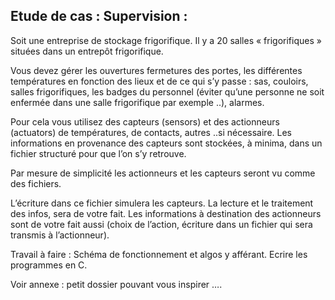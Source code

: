 ## Etude de cas : Supervision :

Soit une entreprise de stockage frigorifique.
Il y a 20 salles « frigorifiques » situées dans un entrepôt frigorifique.

Vous devez gérer les ouvertures fermetures des portes, les différentes températures en fonction des lieux et de ce qui s’y passe : sas, couloirs, salles frigorifiques, les badges du personnel (éviter qu’une personne ne soit enfermée dans une salle frigorifique par exemple ..), alarmes.

Pour cela vous utilisez des capteurs (sensors) et des actionneurs 
(actuators) de températures, de contacts, autres ..si nécessaire.
Les informations en provenance des capteurs sont stockées, à minima, dans un fichier structuré pour que l’on s’y retrouve.

Par mesure de simplicité les actionneurs et les capteurs seront vu 
comme des fichiers.

L’écriture dans ce fichier simulera les capteurs.
La lecture et le traitement des infos, sera de votre fait.
Les informations à destination des actionneurs sont de votre fait aussi (choix de l’action, écriture dans un fichier qui sera transmis à l’actionneur).

Travail à faire : Schéma de fonctionnement et algos y afférant. Ecrire les programmes en C.

Voir annexe : petit dossier pouvant vous inspirer ….


